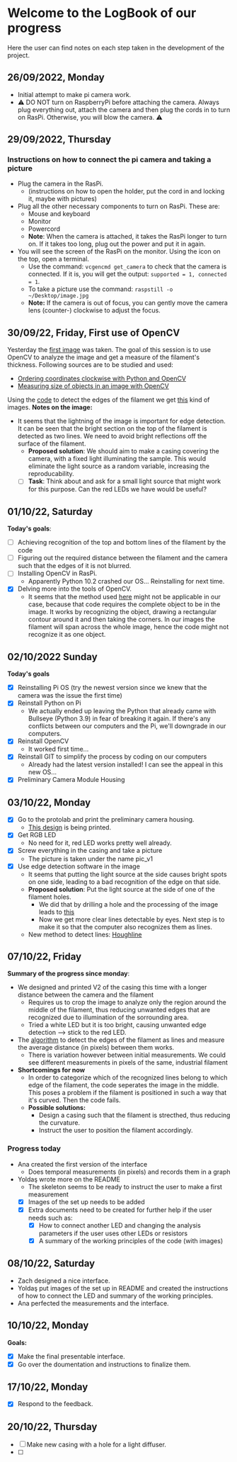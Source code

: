 # Welcome to the LogBook of our progress

Here the user can find notes on each step taken in the development of the project.

## 26/09/2022, Monday
+ Initial attempt to make pi camera work. 
+ :warning: DO NOT turn on RaspberryPi before attaching the camera. Always plug everything out, attach the camera and then plug the cords in to turn on RasPi. Otherwise, you will blow the camera. :warning:

## 29/09/2022, Thursday
### Instructions on how to connect the pi camera and taking a picture
+ Plug the camera in the RasPi. 
  + (instructions on how to open the holder, put the cord in and locking it, maybe with pictures)
+ Plug all the other necessary components to turn on RasPi. These are:
    + Mouse and keyboard
    +  Monitor
    +  Powercord
    +  **Note**: When the camera is attached, it takes the RasPi longer to turn on. If it takes too long, plug out the power and put it in again.
 +  You will see the screen of the RasPi on the monitor. Using the icon on the top, open a terminal. 
    + Use the command: `vcgencmd get_camera` to check that the camera is connected. If it is, you will get the output: `supported = 1, connected = 1`.
    + To take a picture use the command: `raspstill -o ~/Desktop/image.jpg`
    + **Note:** If the camera is out of focus, you can gently move the camera lens (counter-) clockwise to adjust the focus. 

## 30/09/22, Friday, First use of OpenCV
Yesterday the [first image](first-pic.jpg) was taken. The goal of this session is to use OpenCV to analyze the image and get a measure of the filament's thickness. Following sources are to be studied and used:
+ [Ordering coordinates clockwise with Python and OpenCV](https://pyimagesearch.com/2016/03/21/ordering-coordinates-clockwise-with-python-and-opencv/)
+ [Measuring size of objects in an image with OpenCV](https://pyimagesearch.com/2016/03/28/measuring-size-of-objects-in-an-image-with-opencv/)

Using the [code](../Software/code/edge_detection.py) to detect the edges of the filament we get [this](../Software/output/edged_first.png) kind of images. **Notes on the image:**
+ It seems that the lightning of the image is important for edge detection. It can be seen that the bright section on the top of the filament is detected as two lines. We need to avoid bright reflections off the surface of the filament. 
  + **Proposed solution**: We should aim to make a casing covering the camera, with a fixed light illuminating the sample. This would eliminate the light source as a random variable, increasing the reproducability. 
  + [ ] **Task**: Think about and ask for a small light source that might work for this purpose. Can the red LEDs we have would be useful?  

## 01/10/22, Saturday
**Today's goals**:
+ [ ] Achieving recognition of the top and bottom lines of the filament by the code
+ [ ] Figuring out the required distance between the filament and the camera such that the edges of it is not blurred.
+ [ ] Installing OpenCV in RasPi.
  + Apparently Python 10.2 crashed our OS... Reinstalling for next time. 
+ [X] Delving more into the tools of OpenCV.
  + It seems that the method used [here](https://pyimagesearch.com/2016/03/28/measuring-size-of-objects-in-an-image-with-opencv/) might not be applicable in our case, because that code requires the complete object to be in the image. It works by recognizing the object, drawing a rectangular contour around it and then taking the corners. In our images the filament will span across the whole image, hence the code might not recognize it as one object.  

## 02/10/2022 Sunday
**Today's goals**
+ [X] Reinstalling Pi OS (try the newest version since we knew that the camera was the issue the first time)
+ [X] Reinstall Python on Pi
  + We actually ended up leaving the Python that already came with Bullseye (Python 3.9) in fear of breaking it again. If there's any conflicts between our computers and the Pi, we'll downgrade in our computers. 
+ [X] Reinstall OpenCV
  + It worked first time...
+ [X] Reinstall GIT to simplify the process by coding on our computers
  + Already had the latest version installed! I can see the appeal in this new OS...
+ [X] Preliminary Camera Module Housing

## 03/10/22, Monday
+ [X] Go to the protolab and print the preliminary camera housing.
  + [This design](../Hardware/SLT_Files/FilamentObserver_w_LED_and_Chamfer_V1.stl) is being printed. 
+ [X] Get RGB LED
  + No need for it, red LED works pretty well already.
+ [X] Screw everything in the casing and take a picture
  + The picture is taken under the name pic_v1 
+ [X] Use edge detection software in the image
  + It seems that putting the light source at the side causes bright spots on one side, leading to a bad recognition of the edge on that side. 
  + **Proposed solution**: Put the light source at the side of one of the filament holes.
    + We did that by drilling a hole and the processing of the image leads to [this](../previous_pictures/edged_v140_100.png)
    + Now we get more clear lines detectable by eyes. Next step is to make it so that the computer also recognizes them as lines. 
  + New method to detect lines: [Houghline](https://www.geeksforgeeks.org/line-detection-python-opencv-houghline-method/)

## 07/10/22, Friday
**Summary of the progress since monday**:
+ We designed and printed V2 of the casing this time with a longer distance between the camera and the filament
  + Requires us to crop the image to analyze only the region around the middle of the filament, thus reducing unwanted edges that are recognized due to illumination of the sorrounding area.
  + Tried a white LED but it is too bright, causing unwanted edge detection --> stick to the red LED.
+ The [algorithm](../Software/code/edge_detection.py) to detect the edges of the filament as lines and measure the average distance (in pixels) between them works. 
  + There is variation however between initial measurements. We could see different measurements in pixels of the same, industrial filament
+ **Shortcomings for now**
  + In order to categorize which of the recognized lines belong to which edge of the filament, the code seperates the image in the middle. This poses a problem if the filament is positioned in such a way that it's curved. Then the code fails.
  + **Possible solutions:**
    + Design a casing such that the filament is strecthed, thus reducing the curvature.
    + Instruct the user to position the filament accordingly. 
  
### Progress today
+ Ana created the first version of the interface
  + Does temporal measurements (in pixels) and records them in a graph 
+ Yoldaş wrote more on the README
  + The skeleton seems to be ready to instruct the user to make a first measurement
  + [X] Images of the set up needs to be added
  + [X] Extra documents need to be created for further help if the user needs such as:
    + [X] How to connect another LED and changing the analysis parameters if the user uses other LEDs or resistors
    + [X] A summary of the working principles of the code (with images)

## 08/10/22, Saturday
+ Zach designed a nice interface.
+ Yoldaş put images of the set up in README and created the instructions of how to connect the LED and summary of the working principles.
+ Ana perfected the measurements and the interface.

## 10/10/22, Monday
**Goals:**
+ [X] Make the final presentable interface.
+ [X] Go over the doumentation and instructions to finalize them.

## 17/10/22, Monday
+ [X] Respond to the feedback.

## 20/10/22, Thursday
+ [ ] Make new casing with a hole for a light diffuser.
+ [ ] 
